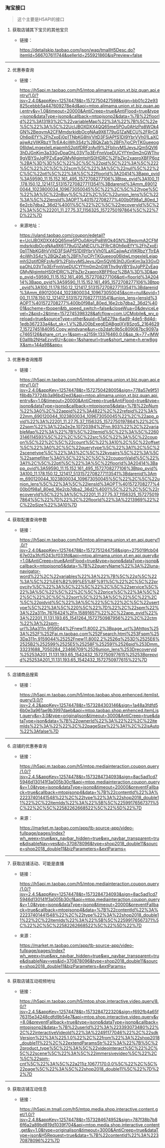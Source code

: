 ### 淘宝接口
>   这个主要是H5API的接口

1.  获取店铺其下宝贝的其他宝贝
    -   链接：
    
        https://detailskip.taobao.com/json/wap/tmallH5Desc.do?itemId=566707611744&sellerId=255921860&isPreview=false
---
2.  优惠券查询
    -   链接：

        https://h5api.m.taobao.com/h5/mtop.alimama.union.xt.biz.quan.api.entry/1.0/?jsv=2.4.0&appKey=12574478&t=1572750427598&sign=bb01c22e93825cebbb5a447609278e4d&api=mtop.alimama.union.xt.biz.quan.api.entry&v=1.0&timeout=20000&AntiCreep=true&AntiFlood=true&type=jsonp&dataType=jsonp&callback=mtopjsonp2&data=%7B%22floorId%22%3A13193%2C%22variableMap%22%3A%22%7B%5C%22e%5C%22%3A%5C%22UclJBOXDXX4QQ65me5POu0AHzPq8WOk4GN%2BeqymA2CFMmdsrkidbOcgNAa9X6T79uG1ZaNECU%2FRrC8Oh6piEfY%2FhZxoEj0p1TNbKG8hVVltD3FSiAPfS1DI9YbrVVh01LaXCajjwAzVIlKRbzYTtrEA4ciWh3S4z%2BQkZab%2BFh7joCPrTKGueeog06ldwLmgexlelLejapmhS2ptifDRFzrAvl9%2FblivvMSJevsJQm5QVl63hDJGnKjm3a33GvDpaOhL03VTp3ErFnnVoeDUCYfYm0m2nGWThv9gVBYSvJgPPZvEagGMyNIgjmtpHS0HDRC%2FbZkr2xaproXBFP6oz%2BA%3D%3D%5C%22%2C%5C%22pid%5C%22%3A%5C%222%5C%22%2C%5C%22scm%5C%22%3A%5C%22null%5C%22%2C%5C%22ptl%5C%22%3A%5C%22floorId%3A20414%3Bapp_pvid%3A59590_11.15.152.161_495_1572708277106%3Btpp_pvid%3A100_11.178.150.12_121417_5131572708277113541%3Bdarenid%3Amm_690120044_1023800034_109673050045%5C%22%2C%5C%22type%5C%22%3A%5C%22nBuy%5C%22%2C%5C%22union_lens%5C%22%3A%5C%22lensId%3AOPT%401572708277%400b0f98a1_80ed_16e2cb7dba2_36d2%4001%5C%22%2C%5C%22recoveryId%5C%22%3A%5C%22201_11.27.75.37_1156325_1572750197864%5C%22%7D%22%7D
    -   来源地址：

        https://uland.taobao.com/coupon/edetail?e=UclJBOXDXX4QQ65me5POu0AHzPq8WOk4GN%2BeqymA2CFMmdsrkidbOcgNAa9X6T79uG1ZaNECU%2FRrC8Oh6piEfY%2FhZxoEj0p1TNbKG8hVVltD3FSiAPfS1DI9YbrVVh01LaXCajjwAzVIlKRbzYTtrEA4ciWh3S4z%2BQkZab%2BFh7joCPrTKGueeog06ldwLmgexlelLejapmhS2ptifDRFzrAvl9%2FblivvMSJevsJQm5QVl63hDJGnKjm3a33GvDpaOhL03VTp3ErFnnVoeDUCYfYm0m2nGWThv9gVBYSvJgPPZvEagGMyNIgjmtpHS0HDRC%2FbZkr2xaproXBFP6oz%2BA%3D%3D&app_pvid=59590_11.15.152.161_495_1572708277106&ptl=floorId%3A20414%3Bapp_pvid%3A59590_11.15.152.161_495_1572708277106%3Btpp_pvid%3A100_11.178.150.12_121417_5131572708277113541%3Bdarenid%3Amm_690120044_1023800034_109673050045&scm=null&pvid=100_11.178.150.12_121417_5131572708277113541&union_lens=lensId%3AOPT%401572708277%400b0f98a1_80ed_16e2cb7dba2_36d2%4001&scheme=tbopen&tb_speed_switch=false&closeWua=0&deviceLevel=2&pid=2&time=1572745398328&afcflow=com.UCMobile&_wv_preload=true&sourceType=other&suid=67a6279a-6ad9-4de5-8d4d-1edb367233a4&ut_sk=1.V%2BJO0bExegEDABgqlXV8SzgS_21646297_1572745184095.Copy.windvane&un=cb2dafc9b5c809087bc9097ac7465126&share_crt_v=1&spm=a2159r.13376460.0.0&sp_tk=77+lMWE0allIb2NHaEzvv6U=&cpp=1&shareurl=true&short_name=h.erw8ggX&sm=144a98&app=
---
3.  优惠券查询推荐
    -   链接：

        https://h5api.m.taobao.com/h5/mtop.alimama.union.xt.biz.quan.api.entry/1.0/?jsv=2.4.0&appKey=12574478&t=1572750428005&sign=778a57e9f51f8b4b73724b3a96bd2ed3&api=mtop.alimama.union.xt.biz.quan.api.entry&v=1.0&timeout=20000&AntiCreep=true&AntiFlood=true&type=jsonp&dataType=jsonp&callback=mtopjsonp5&data=%7B%22pNum%22%3A0%2C%22appid%22%3A4822%2C%22refpid%22%3A%22mm_690120044_1023800034_109673050045%22%2C%22app_pvid%22%3A%22201_11.27.75.37_1156325_1572750197864%22%2C%22spm%22%3A%22a2e2e.10720394%2Fnn.903%22%2C%22variableMap%22%3A%22%7B%5C%22itemid%5C%22%3A%5C%22603146114593%5C%22%2C%5C%22src%5C%22%3A%5C%22coupon%5C%22%2C%5C%22count%5C%22%3A10%2C%5C%22offset%5C%22%3A0%2C%5C%22querytype%5C%22%3A1%2C%5C%22scenetype%5C%22%3A3%2C%5C%22kvpairs%5C%22%3A%5C%22samefilter%3A0%5C%22%2C%5C%22couponValid%5C%22%3A1%2C%5C%22ptl%5C%22%3A%5C%22floorId%3A20414%3Bapp_pvid%3A59590_11.15.152.161_495_1572708277106%3Btpp_pvid%3A100_11.178.150.12_121417_5131572708277113541%3Bdarenid%3Amm_690120044_1023800034_109673050045%5C%22%2C%5C%22union_lens%5C%22%3A%5C%22lensId%3AOPT%401572708277%400b0f98a1_80ed_16e2cb7dba2_36d2%4001%5C%22%2C%5C%22recoveryId%5C%22%3A%5C%22201_11.27.75.37_1156325_1572750197864%5C%22%7D%22%2C%22floorId%22%3A%2213969%22%2C%22pSize%22%3A10%7D
--- 
4.  获取配置查询参数
    -   链接：

        https://h5api.m.taobao.com/h5/mtop.alimama.union.xt.en.api.query/1.0/?jsv=2.4.0&appKey=12574478&t=1572751244758&sign=275019fcb0467e02a3fcf5243cf033fd&api=mtop.alimama.union.xt.en.api.query&v=1.0&AntiCreep=true&AntiFlood=true&type=jsonp&dataType=jsonp&callback=mtopjsonp5&data=%7B%22queryName%22%3A%22luna-navigator-word%22%2C%22variables%22%3A%22%7B%5C%22q%5C%22%3A%5C%22%E6%B2%99%E5%8F%91%5C%22%2C%5C%22provcity%5C%22%3A%5C%22%5C%22%2C%5C%22service%5C%22%3A%5C%22%5C%22%2C%5C%22price%5C%22%3A%5C%22%5C%22%2C%5C%22sort%5C%22%3A%5C%22%5C%22%2C%5C%22pidvid%5C%22%3A%5C%22%5C%22%2C%5C%22usertype%5C%22%3A%5C%220%5C%22%7D%22%2C%22spm%22%3A%22a311n.7676424%2Fn.15891657%22%2C%22app_pvid%22%3A%22201_11.131.193.65_1541264_1572750987956%22%2C%22ctm%22%3A%22spm-url%3Aa311n.9159044%2Fnew11.8002.2%3Bpage_url%3Ahttps%253A%252F%252Fai.m.taobao.com%252Fsearch.html%253Fspm%253Da311n.9159044%25252Fnew11.8002.2%2526q%253D%2525E6%2525B2%252599%2525E5%25258F%252591%2526pid%253Dmm_33231688_7050284_23466709%2526union_lens%253Drecoveryid%25253A201_11.131.193.65_1542432_1572750977615%25253Bprepvid%25253A201_11.131.193.65_1542432_1572750977615%22%7D
---
5.  店铺商品搜索
    -   链接：

        https://h5api.m.taobao.com/h5/mtop.taobao.shop.enhenced.itemlist.query/3.0/?jsv=2.4.2&appKey=12574478&t=1573284303146&sign=1a48a3fdfd56b0e3a961ae9b3997daeb&api=mtop.taobao.shop.enhenced.itemList.query&v=3.0&type=originaljson&timeout=3000&AntiCreep=true&dataType=json&data=%7B%22ownerId%22%3A%22%22%2C%22itemIds%22%3A%22%22%2C%22pageSize%22%3A1%2C%22isAuto%22%3Afalse%7D
---
6.  店铺的优惠券查询
    -   链接：

        https://h5api.m.taobao.com/h5/mtop.mediainteraction.coupon.query/1.0/?jsv=2.4.5&appKey=12574478&t=1573284734093&sign=8ac5ad1cd75946d130141f3a005b30cf&api=mtop.mediainteraction.coupon.query&v=1.0&type=jsonp&dataType=jsonp&timeout=20000&preventFallback=true&callback=mtopjsonp4&data=%7B%22contentId%22%3A%22237401441548%22%2C%22type%22%3A%22shop2018_double11%22%2C%22itemIds%22%3A%22%5B%5C%22599176567371%5C%22%2C%5C%22582262668522%5C%22%5D%22%7D
    -   来源：

        https://market.m.taobao.com/app/tb-source-app/video-fullpage/pages/index?wh_weex=true&wx_navbar_hidden=true&wx_navbar_transparent=true&disableNav=yes&id=370878096&type=shop2018_double11&source=shop2018_double11&bizParameters=&extParams=
---
7.  获取店铺活动、可能是直播
    -   链接：

        https://h5api.m.taobao.com/h5/mtop.mediainteraction.coupon.query/1.0/?jsv=2.4.5&appKey=12574478&t=1573284734093&sign=8ac5ad1cd75946d130141f3a005b30cf&api=mtop.mediainteraction.coupon.query&v=1.0&type=jsonp&dataType=jsonp&timeout=20000&preventFallback=true&callback=mtopjsonp4&data=%7B%22contentId%22%3A%22237401441548%22%2C%22type%22%3A%22shop2018_double11%22%2C%22itemIds%22%3A%22%5B%5C%22599176567371%5C%22%2C%5C%22582262668522%5C%22%5D%22%7D
    -   来源：

        https://market.m.taobao.com/app/tb-source-app/video-fullpage/pages/index?wh_weex=true&wx_navbar_hidden=true&wx_navbar_transparent=true&disableNav=yes&id=370878096&type=shop2018_double11&source=shop2018_double11&bizParameters=&extParams=
---
8.  获取店铺互动视频地址
    -   链接：

        https://h5api.m.taobao.com/h5/mtop.shop.interactive.video.query/8.0/?jsv=2.4.5&appKey=12574478&t=1573284722320&sign=f692fb4a65f76315e34248cdfd9b54e7&api=mtop.shop.interactive.video.query&v=8.0&preventFallback=true&type=jsonp&dataType=jsonp&callback=mtopjsonp2&data=%7B%22userId%22%3A%223393073480%22%2C%22interactiveVideoId%22%3A%22491177046%22%2C%22sdkVersion%22%3A%225.1.0%22%2C%22from%22%3A%22shop2018_double11%22%2C%22extendParamsStr%22%3A%22%7B%5C%22product_type%5C%22%3A%5C%22videointeract%5C%22%2C%5C%22scene%5C%22%3A%5C%22immersivevideo%5C%22%2C%5C%22spm-cnt%5C%22%3A%5C%22a211iz.10677170.0.0%5C%22%2C%5C%22page%5C%22%3A%5C%22shop2018_double11%5C%22%7D%22%7D
---
9.  获取店铺互动信息
    -   链接：

        https://h5api.m.tmall.com/h5/mtop.media.shop.interactive.content.get/1.0/?jsv=2.4.8&appKey=12574478&t=1573284674952&sign=787f38b7b86f6a2a89bd819d1039f704&api=mtop.media.shop.interactive.content.get&v=1.0&type=originaljson&timeout=3000&AntiCreep=true&dataType=json&H5Request=true&data=%7B%22contentId%22%3A%22370878096%22%7D